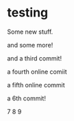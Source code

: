 testing
=======
 Some new stuff.

 and some more!

 and a third commit!


a fourth online comiit

a fifth online commit 

a 6th commit!

7
 8
9
